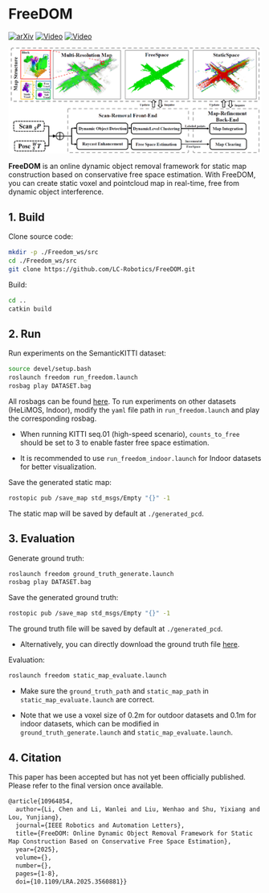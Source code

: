 # FreeDOM

[![arXiv](https://img.shields.io/badge/arXiv-2504.11073-b31b1b?logo=arxiv&logoColor=b31b1b)](https://arxiv.org/abs/2504.11073)
[![Video](https://img.shields.io/badge/Video-Youtube-ff0000?logo=youTube&logoColor=ff0000)](https://youtu.be/5w5p5S4NJ4E)
[![Video](https://img.shields.io/badge/Video-Bilibili-00a1d6?logo=bilibili&logoColor=00a1d6)](https://www.bilibili.com/video/BV1tg5vzeE8d/?share_source=copy_web&vd_source=3ece63e96c4dbae46c3c2b13028ec6c8)

![Overview of FreeDOM](./images/framework.png)

**FreeDOM** is an online dynamic object removal framework for static map construction based on conservative free space estimation. With FreeDOM, you can create static voxel and pointcloud map in real-time, free from dynamic object interference.

## 1. Build

Clone source code:
```bash
mkdir -p ./Freedom_ws/src
cd ./Freedom_ws/src
git clone https://github.com/LC-Robotics/FreeDOM.git
```
Build:
```bash
cd ..
catkin build
```

## 2. Run
Run experiments on the SemanticKITTI dataset:
```bash
source devel/setup.bash
roslaunch freedom run_freedom.launch
rosbag play DATASET.bag
```
All rosbags can be found [here](https://drive.google.com/drive/folders/1fIDHxXvzVftwmE3uOejQGbytoBfeMTMA?usp=sharing). To run experiments on other datasets (HeLiMOS, Indoor), modify the `yaml` file path in `run_freedom.launch` and play the corresponding rosbag.

- When running KITTI seq.01 (high-speed scenario), `counts_to_free` should be set to 3 to enable faster free space estimation.

- It is recommended to use `run_freedom_indoor.launch` for Indoor datasets for better visualization.

Save the generated static map:
```bash
rostopic pub /save_map std_msgs/Empty "{}" -1
```
The static map will be saved by default at `./generated_pcd`.

## 3. Evaluation
Generate ground truth:
```bash
roslaunch freedom ground_truth_generate.launch
rosbag play DATASET.bag
```
Save the generated ground truth:
```bash
rostopic pub /save_map std_msgs/Empty "{}" -1
```
The ground truth file will be saved by default at `./generated_pcd`.

- Alternatively, you can directly download the ground truth file [here](https://drive.google.com/drive/folders/1fIDHxXvzVftwmE3uOejQGbytoBfeMTMA?usp=sharing).

Evaluation:
```bash
roslaunch freedom static_map_evaluate.launch
```
- Make sure the `ground_truth_path` and `static_map_path` in `static_map_evaluate.launch` are correct.

- Note that we use a voxel size of 0.2m for outdoor datasets and 0.1m for indoor datasets, which can be modified in `ground_truth_generate.launch` and `static_map_evaluate.launch`.

## 4. Citation
This paper has been accepted but has not yet been officially published. Please refer to the final version once available.
```
@article{10964854,
  author={Li, Chen and Li, Wanlei and Liu, Wenhao and Shu, Yixiang and Lou, Yunjiang},
  journal={IEEE Robotics and Automation Letters}, 
  title={FreeDOM: Online Dynamic Object Removal Framework for Static Map Construction Based on Conservative Free Space Estimation}, 
  year={2025},
  volume={},
  number={},
  pages={1-8},
  doi={10.1109/LRA.2025.3560881}}
```
